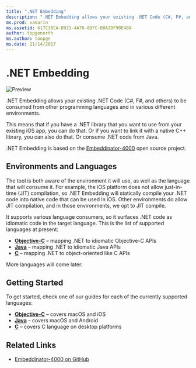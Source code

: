 ```yaml
---
title: ".NET Embedding"
description: ".NET Embedding allows your existing .NET Code (C#, F#, and others) to be consumed by code written in other programming languages."
ms.prod: xamarin
ms.assetid: 617C38CA-B921-4A76-8DFC-B0A3DF90E48A
author: topgenorth
ms.author: toopge
ms.date: 11/14/2017
---
```


# .NET Embedding

![Preview](~/media/shared/preview.png)

.NET Embedding allows your existing .NET Code (C#,
F#, and others) to be consumed from other programming languages and in
various different environments.

This means that if you have a .NET library that you want to use from
your existing iOS app, you can do that.   Or if you want to link it
with a native C++ library, you can also do that.   Or consume .NET
code from Java.

.NET Embedding is based on the [Embeddinator-4000](https://github.com/mono/Embeddinator-4000) 
open source project.

## Environments and Languages

The tool is both aware of the environment it will use, as well as the
language that will consume it.   For example, the iOS platform does
not allow just-in-time (JIT) compilation, so .NET Embedding will
statically compile your .NET code into native code that can be used in
iOS.  Other environments do allow JIT compilation, and in those
environments, we opt to JIT compile.

It supports various language consumers, so it surfaces .NET code as
idiomatic code in the target language.   This is the list of supported
languages at present:

- [**Objective-C**](objective-c/index.md) – mapping .NET to idiomatic Objective-C APIs
- [**Java**](android/index.md) – mapping .NET to idiomatic Java APIs
- [**C**](get-started/c.md) – mapping .NET to object-oriented like C APIs

More languages will come later.

## Getting Started

To get started, check one of our guides for each of the currently
supported languages:

- [**Objective-C**](get-started/objective-c/index.md) – covers macOS and iOS
- [**Java**](get-started/java/index.md) – covers macOS and Android
- [**C**](get-started/c.md) – covers C language on desktop platforms

## Related Links

- [Embeddinator-4000 on GitHub](https://github.com/mono/Embeddinator-4000)

